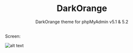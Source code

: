 <div align="center">
  <h1>DarkOrange</h1>
  <p>
   DarkOrange theme for phpMyAdmin v5.1 & 5.2
  </p>
</div>
<br>
Screen:

![alt text](https://raw.githubusercontent.com/abolfazlrvn/phpMyAdmin_DarkOrange/main/screen.png)
